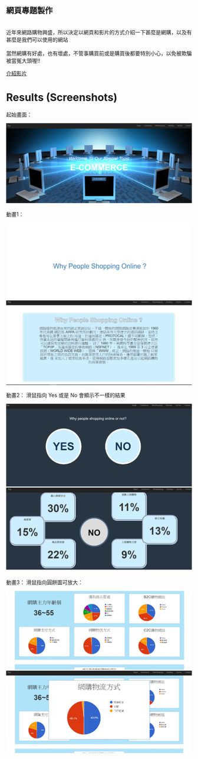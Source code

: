 
## 網頁專題製作

<br>近年來網路購物興盛，所以決定以網頁和影片的方式介紹一下甚麼是網購，以及有甚麼是我們可以使用的網站  
<br>當然網購有好處，也有壞處，不管事購買前或是購買後都要特別小心，以免被欺騙被當冤大頭喔!!  

[介紹影片](https://www.youtube.com/watch?v=vhlJY5M4N2w)

# Results (Screenshots)

起始畫面：

![image](picture/網頁01.jpg)


動畫1：

![image](picture/網頁02.jpg)
![image](picture/網頁03.jpg)

動畫2：
滑鼠指向 Yes 或是 No 會顯示不一樣的結果

![image](picture/網頁04.jpg)
![image](picture/網頁05.jpg)

動畫3：
滑鼠指向圓餅圖可放大：

![image](picture/網頁06.jpg)
![image](picture/網頁07.jpg)


